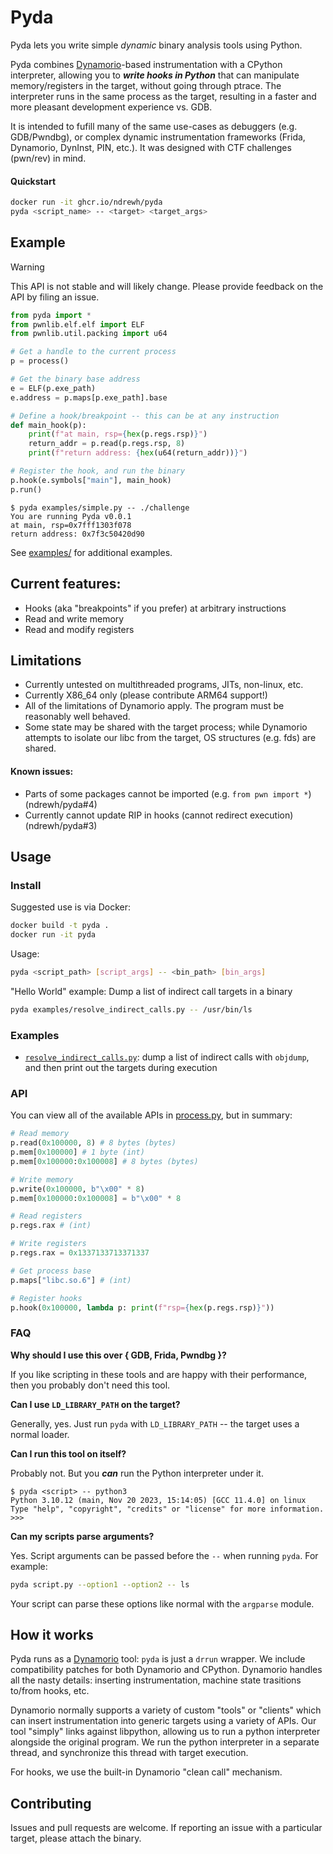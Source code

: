 Pyda
====

Pyda lets you write simple *dynamic* binary analysis tools using Python.

Pyda combines [Dynamorio](https://dynamorio.org)-based instrumentation with a CPython interpreter, allowing you to ***write hooks
in Python*** that can manipulate memory/registers in the target, without going through ptrace. The interpreter runs in the same
process as the target, resulting in a faster and more pleasant development experience vs. GDB.

It is intended to fufill many of the same use-cases as debuggers (e.g. GDB/Pwndbg),
or complex dynamic instrumentation frameworks (Frida, Dynamorio, DynInst, PIN, etc.).
It was designed with CTF challenges (pwn/rev) in mind.

#### Quickstart

```sh
docker run -it ghcr.io/ndrewh/pyda
pyda <script_name> -- <target> <target_args>
```


Example
-----
> [!WARNING]
> This API is not stable and will likely change. Please provide
> feedback on the API by filing an issue.

```py
from pyda import *
from pwnlib.elf.elf import ELF
from pwnlib.util.packing import u64

# Get a handle to the current process
p = process()

# Get the binary base address
e = ELF(p.exe_path)
e.address = p.maps[p.exe_path].base

# Define a hook/breakpoint -- this can be at any instruction
def main_hook(p):
    print(f"at main, rsp={hex(p.regs.rsp)}")
    return_addr = p.read(p.regs.rsp, 8)
    print(f"return address: {hex(u64(return_addr))}")

# Register the hook, and run the binary
p.hook(e.symbols["main"], main_hook)
p.run()
```

```
$ pyda examples/simple.py -- ./challenge 
You are running Pyda v0.0.1
at main, rsp=0x7fff1303f078
return address: 0x7f3c50420d90
```

See [examples/](examples/) for additional examples.

Current features:
-----
- Hooks (aka "breakpoints" if you prefer) at arbitrary instructions
- Read and write memory
- Read and modify registers

## Limitations
- Currently untested on multithreaded programs, JITs, non-linux, etc.
- Currently X86_64 only (please contribute ARM64 support!)
- All of the limitations of Dynamorio apply. The program must be reasonably well behaved.
- Some state may be shared with the target process; while Dynamorio
attempts to isolate our libc from the target, OS structures (e.g. fds)
are shared.

#### Known issues:
- Parts of some packages cannot be imported (e.g. `from pwn import *`) (ndrewh/pyda#4)
- Currently cannot update RIP in hooks (cannot redirect execution) (ndrewh/pyda#3)

## Usage

### Install

Suggested use is via Docker:
```sh
docker build -t pyda .
docker run -it pyda
```

Usage:
```sh
pyda <script_path> [script_args] -- <bin_path> [bin_args]
```

"Hello World" example: Dump a list of indirect call targets in a binary
```sh
pyda examples/resolve_indirect_calls.py -- /usr/bin/ls
```

### Examples

- [`resolve_indirect_calls.py`](examples/resolve_indirect_calls.py): dump a list of indirect calls with `objdump`, and then
print out the targets during execution

### API

You can view all of the available APIs in [process.py](https://github.com/ndrewh/dynamorio-tool/blob/master/lib/pyda/process.py), but in summary:

```py
# Read memory
p.read(0x100000, 8) # 8 bytes (bytes)
p.mem[0x100000] # 1 byte (int)
p.mem[0x100000:0x100008] # 8 bytes (bytes)

# Write memory
p.write(0x100000, b"\x00" * 8)
p.mem[0x100000:0x100008] = b"\x00" * 8

# Read registers
p.regs.rax # (int)

# Write registers
p.regs.rax = 0x1337133713371337

# Get process base
p.maps["libc.so.6"] # (int)

# Register hooks
p.hook(0x100000, lambda p: print(f"rsp={hex(p.regs.rsp)}"))
```

### FAQ

**Why should I use this over { GDB, Frida, Pwndbg }?** 

If you like
scripting in these tools and are happy with their performance, then
you probably don't need this tool.

**Can I use `LD_LIBRARY_PATH` on the target?**

Generally, yes. Just
run `pyda` with `LD_LIBRARY_PATH` -- the target uses a normal loader.

**Can I run this tool on itself?**

Probably not. But you ***can*** run the Python interpreter under it.
```
$ pyda <script> -- python3
Python 3.10.12 (main, Nov 20 2023, 15:14:05) [GCC 11.4.0] on linux
Type "help", "copyright", "credits" or "license" for more information.
>>> 
```

**Can my scripts parse arguments?**

Yes. Script arguments can be passed before
the `--` when running `pyda`. For example:
```sh
pyda script.py --option1 --option2 -- ls
```

Your script can parse these options like normal
with the `argparse` module.

## How it works

Pyda runs as a [Dynamorio](https://dynamorio.org) tool: `pyda` is just a `drrun` wrapper. We include compatibility patches for both Dynamorio and CPython. Dynamorio handles all the nasty details: inserting instrumentation, machine state trasitions to/from hooks, etc.

Dynamorio normally supports a variety of custom "tools" or "clients"
which can insert instrumentation into generic targets using a variety
of APIs. Our tool "simply" links against libpython, allowing us to run
a python interpreter alongside the original program. We run the python
interpreter in a separate thread, and synchronize this thread
with target execution.

For hooks, we use the built-in Dynamorio "clean call" mechanism.

## Contributing

Issues and pull requests are welcome. If reporting an issue with a particular target, please attach the binary.

